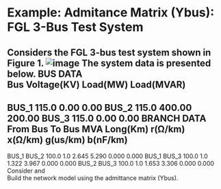 # Example: Admitance Matrix (Ybus): FGL 3-Bus Test System
Considers the FGL 3-bus test system shown in Figure 1.
![image](https://github.com/fglongatt/MY_MATLAB_Simulink/assets/16779213/c0753e27-c920-47cb-9cbc-9a7be712425a)
The system data is presented below.
BUS DATA                               
Bus          Voltage(KV)   Load(MW)    Load(MVAR)      
----------------------------------------------------------------------------
BUS_1           115.0            0.00       0.00
BUS_2           115.0         400.00      200.00
BUS_3           115.0           0.00       0.00
BRANCH DATA
From Bus    To Bus         MVA      Long(Km) r(Ω/km)  x(Ω/km)   g(us/km)   b(nF/km)
----------------------------------------------------------------------------------------------
BUS_1      BUS_2          100.0       1.0       2.645      5.290      0.000      0.000
BUS_1      BUS_3          100.0       1.0       1.322      3.967      0.000      0.000
BUS_2      BUS_3          100.0       1.0       1.653      3.306      0.000      0.000
Consider  and  
Build the network model using the admittance matrix (Ybus).
